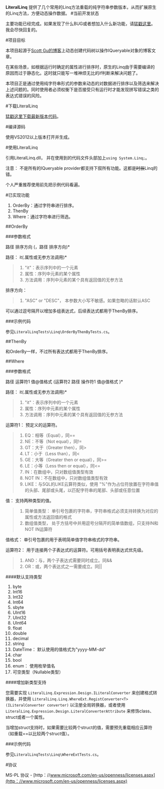 ﻿**LiteralLinq** 提供了几个常用的Linq方法重载的纯字符串参数版本，从而扩展原生的Linq方法，方便动态操作数据。
#当前开发状态

主要功能已经完成。如果发现了什么BUG或者想加入什么新功能，请[猛戳这里](wengyuansheng@hotmail.com)。我会尽快回复的。

#项目目标

本项目起源于[Scott Gu的博客](http：//weblogs.asp.net/scottgu/archive/2008/01/07/dynamic-linq-part-1-using-the-linq-dynamic-query-library.aspx)上动态创建代码树以操作IQueryable对象的博客文章。

在某些场景，如根据运行时确定的属性进行排序时，原生的Linq由于需要编译的原因而过于静态化。这时就只能写一堆神烦无比的if判断来解决问题了。

本项目正是通过使用纯字符串形式的参数来动态的对数据进行排序以及筛选来解决上述问题的。同时使用者必须权衡下是否接受只有运行时才能发现拼写错误之类的表达式错误的风险。

#下载LiteralLinq

[猛戳这里下载最新版本代码](https：//github.com/wengys/LiteralLinq/archive/master.zip)。

#编译源码

使用VS2012以上版本打开并生成。

#使用LiteralLinq

引用LiteralLinq.dll， 并在使用到的代码文件头部加上`using System.Linq;`。

注意： 不是所有的IQueryable provider都支持下叙所有功能。这都是~~时辰~~Linq的错。

个人严重推荐使用前先把示例代码看遍。

#已实现功能

1. OrderBy：通过字符串进行排序。
2. ThenBy
3. Where：通过字符串进行筛选。

##OrderBy

###参数格式

路径 排序方向 (，路径 排序方向)*

路径：
it(.属性或无参方法调用)* 
>1. "it"：表示序列中的一个元素
>2. 属性：序列中元素的某个属性
>3. 方法调用：序列中元素的某个具有返回值的无参方法

排序方向：
>1. "ASC" or "DESC"， 本参数大小写不敏感。如果忽略的话默认ASC

可以通过逗号隔开以增加多组表达式，后续表达式都用于ThenBy排序。

###示例代码

参见`LiteralLinqTests\Linq\OrderByThenByTests.cs`。

##ThenBy

和OrderBy一样，不过所有表达式都用于ThenBy排序。

##Where

###参数格式

路径 运算符1 值@值格式 (运算符2 路径 操作符1 值@值格式 )*

路径：
it(.属性或无参方法调用)* 
>1. "it"：表示序列中的一个元素
>2. 属性：序列中元素的某个属性
>3. 方法调用：序列中元素的某个具有返回值的无参方法

运算符1：
预定义的运算符。
>1. EQ：相等（Equal），同==
>2. NE：不等（Not equal），同!=
>3. GT：大于（Greater then），同>
>4. LT：小于（Less than），同<
>5. GE：大等（Greater then or equal），同>=
>6. LE：小等（Less then or equal），同<=
>7. IN：在数组中，只对数组值类型有效
>8. NOT IN：不在数组中，只对数组值类型有效
>9. LIKE：与SQL的LIKE云算符类似，使用 "%"作为占位符放置在字符串值的头部、尾部或头尾，以匹配字符串的尾部、头部或任意位置

值：
支持两种类型的值。
>1. 简单值类型： 单引号包裹的字符串，字符串格式必须支持转换为对应的属性或方法返回值的格式
>2. 数组值类型， 处于方括号中并用逗号分隔开的简单值数组，只支持IN和NOT IN运算符

值格式：
单引号包裹的用于表明简单值字符串格式的字符串。

运算符2：
用于连接两个子表达式的运算符。可用括号表明表达式优先级。
>1. AND：与，两个子表达式需要同时成立。同&&
>2. OR：或，两个表达式之一需要成立。同||

####默认支持类型

1. byte
2. Int16
3. Int32
4. Int64
5. sbyte
6. UInt16
7. UInt32
8. UInt64
9. float
10. double
11. decimal
12. string
13. DateTime： 默认使用的值格式为"yyyy-MM-dd"
14. char
15. bool
16. enum： 使用枚举值名
17. 可空类型（Nullable类型）

####增加新类型支持

您需要实现
`LiteralLinq.Expression.Design.ILiteralConverter`
来创建格式转换器，并使用
`LiteralLinq.Linq.WhereExt.RegistConverter<T>(ILiteralConverter converter)`
以注册全局转换器，或者使用 
`LiteralLinq.Expression.Design.LiteralConverterAttribute`
来修饰class、struct或者一个属性。

当增加struct支持时，如果需要比较两个struct的值，需要预先重载相应云算符（如重载==以比较两个struct值）。

###示例代码

参见`LiteralLinqTests\Linq\WhereExtTests.cs`。

#协议

MS-PL 协议 - [http：//www.microsoft.com/en-us/openness/licenses.aspx](http：//www.microsoft.com/en-us/openness/licenses.aspx)
